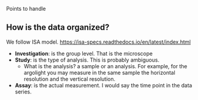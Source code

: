 Points to handle

## How is the data organized?
We follow ISA model. https://isa-specs.readthedocs.io/en/latest/index.html
- **Investigation**: is the group level. That is the microscope
- **Study**: is the type of analysis. This is probably ambiguous. 
  - What is the analysis? a sample or an analysis. 
    For example, for the argolight you may measure in the same sample
    the horizontal resolution and the vertical resolution.
- **Assay**: is the actual measurement. I would say the time point in the data series.


